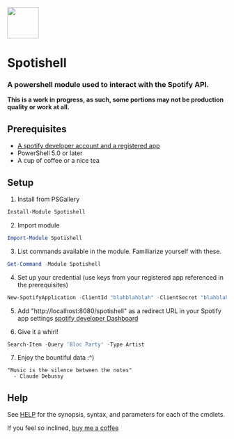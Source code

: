 <img src="https://i.imgur.com/plzJqJ0.png" height="72px">

# Spotishell

### A powershell module used to interact with the Spotify API.

**This is a work in progress, as such, some portions may not be production quality or work at all.**
## Prerequisites
* [A spotify developer account and a registered app](https://developer.spotify.com/documentation/web-api/quick-start/)
* PowerShell 5.0 or later
* A cup of coffee or a nice tea

## Setup
1. Install from PSGallery
```powershell
Install-Module Spotishell
```

2. Import module
```powershell
Import-Module Spotishell
```
3. List commands available in the module.  Familiarize yourself with these.
```powershell
Get-Command -Module Spotishell
```
4. Set up your credential (use keys from your registered app referenced in the prerequisites)
```powershell
New-SpotifyApplication -ClientId "blahblahblah" -ClientSecret "blahblahblahblah"
```
5. Add "http://localhost:8080/spotishell" as a redirect URL in your Spotify app settings
[spotify developer Dashboard](https://developer.spotify.com/dashboard)

6. Give it a whirl!
```powershell
Search-Item -Query 'Bloc Party' -Type Artist
```
7. Enjoy the bountiful data :^)

```
"Music is the silence between the notes"
  - Claude Debussy
```

## Help
See [HELP](https://github.com/wardbox/spotishell/blob/master/HELP.md) for
the synopsis, syntax, and parameters for each of the cmdlets. 


If you feel so inclined, [buy me a coffee](https://www.buymeacoffee.com/wardbox)